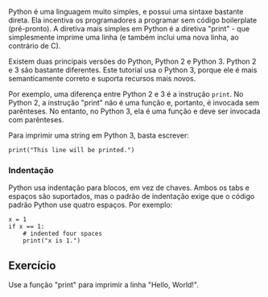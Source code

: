 Python é uma linguagem muito simples, e possui uma sintaxe bastante direta. Ela incentiva os programadores a programar sem código boilerplate (pré-pronto). A diretiva mais simples em Python é a diretiva "print" - que simplesmente imprime uma linha (e também inclui uma nova linha, ao contrário de C).

Existem duas principais versões do Python, Python 2 e Python 3. Python 2 e 3 são bastante diferentes. Este tutorial usa o Python 3, porque ele é mais semanticamente correto e suporta recursos mais novos.

Por exemplo, uma diferença entre Python 2 e 3 é a instrução `print`. No Python 2, a instrução "print" não é uma função e, portanto, é invocada sem parênteses. No entanto, no Python 3, ela é uma função e deve ser invocada com parênteses.

Para imprimir uma string em Python 3, basta escrever:

    print("This line will be printed.")

### Indentação

Python usa indentação para blocos, em vez de chaves. Ambos os tabs e espaços são suportados, mas o padrão de indentação exige que o código padrão Python use quatro espaços. Por exemplo:

    x = 1
    if x == 1:
        # indented four spaces
        print("x is 1.")

Exercício
--------

Use a função "print" para imprimir a linha "Hello, World!".